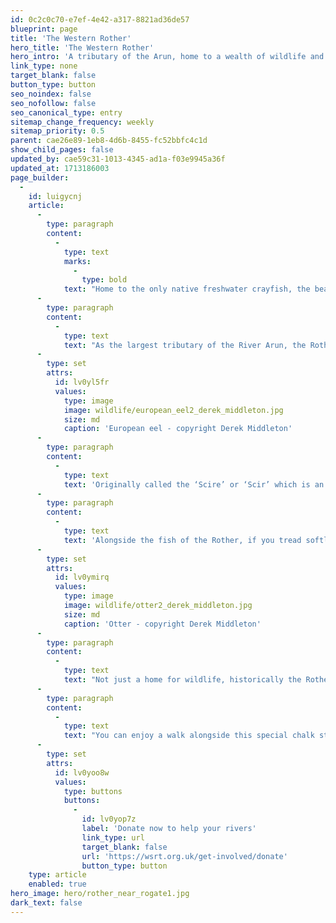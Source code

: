 ```yaml
---
id: 0c2c0c70-e7ef-4e42-a317-8821ad36de57
blueprint: page
title: 'The Western Rother'
hero_title: 'The Western Rother'
hero_intro: 'A tributary of the Arun, home to a wealth of wildlife and some of the best sites to get close to our rivers.'
link_type: none
target_blank: false
button_type: button
seo_noindex: false
seo_nofollow: false
seo_canonical_type: entry
sitemap_change_frequency: weekly
sitemap_priority: 0.5
parent: cae26e89-1eb8-4d6b-8455-fc52bbfc4c1d
show_child_pages: false
updated_by: cae59c31-1013-4345-ad1a-f03e9945a36f
updated_at: 1713186003
page_builder:
  -
    id: luigycnj
    article:
      -
        type: paragraph
        content:
          -
            type: text
            marks:
              -
                type: bold
            text: "Home to the only native freshwater crayfish, the beautiful Western Rother is a precious chalk stream rising from several springs near Empshott in Hampshire and running through stunning countryside for 52 kms.\_"
      -
        type: paragraph
        content:
          -
            type: text
            text: "As the largest tributary of the River Arun, the Rother doesn’t flow out to sea and instead flows along the foot of the chalky South Downs. Home to a huge range of fish such as brown trout, lampreys and eels, the river is designated a Site of Nature Conservation Importance, and is home to the white-clawed crayfish, Britain’s only native freshwater crayfish.\_"
      -
        type: set
        attrs:
          id: lv0yl5fr
          values:
            type: image
            image: wildlife/european_eel2_derek_middleton.jpg
            size: md
            caption: 'European eel - copyright Derek Middleton'
      -
        type: paragraph
        content:
          -
            type: text
            text: 'Originally called the ‘Scire’ or ‘Scir’ which is an old Saxon word for ‘clear’ or ‘bright’, you can still see the reasoning behind this in places where the water sparkles as it flows over pebbles. However, over the last 30 years the river bed has become covered in sandy silt due to a fine sediment entering the river.'
      -
        type: paragraph
        content:
          -
            type: text
            text: 'Alongside the fish of the Rother, if you tread softly you might be lucky enough to spot water vole or otters who have both set up home on this peaceful river. Kingfishers nest in the banks, wagtails join a host of other small birds enjoying the berries on bushes fed by the stream, and dragonflies flit across the water catching prey.'
      -
        type: set
        attrs:
          id: lv0ymirq
          values:
            type: image
            image: wildlife/otter2_derek_middleton.jpg
            size: md
            caption: 'Otter - copyright Derek Middleton'
      -
        type: paragraph
        content:
          -
            type: text
            text: "Not just a home for wildlife, historically the Rother has been used for a variety of industries with the earliest mention of watermills on the river in 1086 in the Doomsday book. Cargo such as coal and corn would also have been transported along the Rother between Midhurst and where it joins the River Arun.\_"
      -
        type: paragraph
        content:
          -
            type: text
            text: "You can enjoy a walk alongside this special chalk stream at several points, with some particularly picturesque locations offering grassy banks to sit peacefully and let your senses tune in to the sights, sounds and feel of the riverscape.\_"
      -
        type: set
        attrs:
          id: lv0yoo8w
          values:
            type: buttons
            buttons:
              -
                id: lv0yop7z
                label: 'Donate now to help your rivers'
                link_type: url
                target_blank: false
                url: 'https://wsrt.org.uk/get-involved/donate'
                button_type: button
    type: article
    enabled: true
hero_image: hero/rother_near_rogate1.jpg
dark_text: false
---
```


